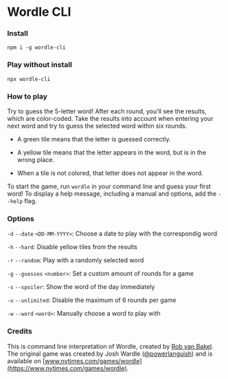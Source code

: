 # Wordle CLI

### Install

```
npm i -g wordle-cli
```

### Play without install

```
npx wordle-cli
```

### How to play

Try to guess the 5-letter word! After each round, you'll see the results, which are color-coded. Take the results into account when entering your next word and try to guess the selected word within six rounds.

* A green tile means that the letter is guessed correctly.

* A yellow tile means that the letter appears in the word, but is in the wrong place.

* When a tile is not colored, that letter does not appear in the word.

To start the game, run `wordle` in your command line and guess your first word! To display a help message, including a manual and options, add the `--help` flag.

### Options

`-d` `--date` `<DD-MM-YYYY>`: Choose a date to play with the correspondig word

`-h` `--hard`: Disable yellow tiles from the results

`-r` `--random`: Play with a randomly selected word

`-g` `--guesses` `<number>`: Set a custom amount of rounds for a game

`-s` `--spoiler`: Show the word of the day immediately

`-u` `--unlimited`: Disable the maximum of 6 rounds per game

`-w` `--word` `<word>`: Manually choose a word to play with

### Credits

This is command line interpretation of Wordle, created by [Rob van Bakel](https://github.com/robvanbakel). The original game was created by Josh Wardle ([@powerlanguish](https://twitter.com/powerlanguish)) and is available on [www.nytimes.com/games/wordle](https://www.nytimes.com/games/wordle).
